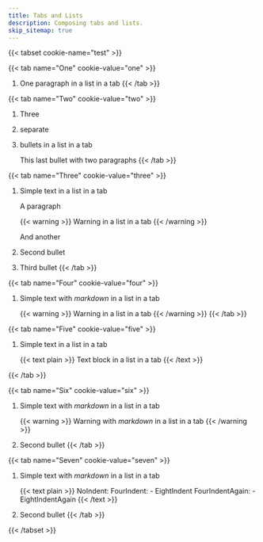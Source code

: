 ```yaml
---
title: Tabs and Lists
description: Composing tabs and lists.
skip_sitemap: true
---
```


{{< tabset cookie-name="test" >}}

{{< tab name="One" cookie-value="one" >}}
1. One paragraph in a list in a tab
{{< /tab >}}

{{< tab name="Two" cookie-value="two" >}}
1. Three

1. separate

1. bullets in a list in a tab

    This last bullet with two paragraphs
{{< /tab >}}

{{< tab name="Three" cookie-value="three" >}}
1. Simple text in a list in a tab

    A paragraph

    {{< warning >}}
    Warning in a list in a tab
    {{< /warning >}}

    And another

1. Second bullet

1. Third bullet
{{< /tab >}}

{{< tab name="Four" cookie-value="four" >}}
1. Simple text with _markdown_ in a list in a tab

    {{< warning >}}
    Warning in a list in a tab
    {{< /warning >}}
{{< /tab >}}

{{< tab name="Five" cookie-value="five" >}}
1. Simple text in a list in a tab

    {{< text plain >}}
    Text block in a list in a tab
    {{< /text >}}

{{< /tab >}}

{{< tab name="Six" cookie-value="six" >}}
1. Simple text with _markdown_ in a list in a tab

    {{< warning >}}
    Warning with _markdown_ in a list in a tab
    {{< /warning >}}

1. Second bullet
{{< /tab >}}

{{< tab name="Seven" cookie-value="seven" >}}
1. Simple text with _markdown_ in a list in a tab

    {{< text plain >}}
    NoIndent:
        FourIndent:
            - EightIndent
        FourIndentAgain:
            - EightIndentAgain
    {{< /text >}}

1. Second bullet
{{< /tab >}}

{{< /tabset >}}
